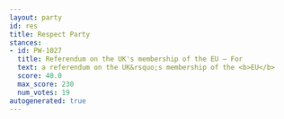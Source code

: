 ```yaml
---
layout: party
id: res
title: Respect Party
stances:
- id: PW-1027
  title: Referendum on the UK's membership of the EU — For
  text: a referendum on the UK&rsquo;s membership of the <b>EU</b>
  score: 40.0
  max_score: 230
  num_votes: 19
autogenerated: true
---
```

